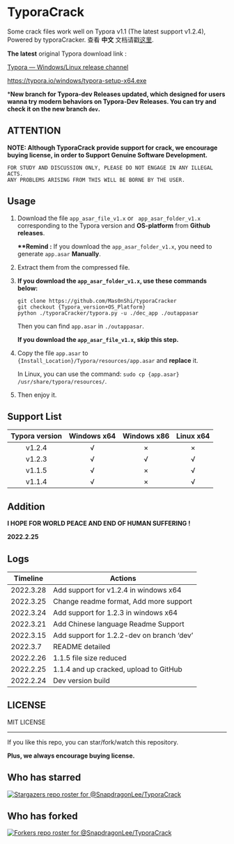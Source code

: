 # TyporaCrack

Some crack files work well on Typora v1.1 (The latest support v1.2.4), Powered by typoraCracker. 查看 **中文** 文档请戳[这里](./README-CN.md).



**The latest** original Typora download link : 

[Typora — Windows/Linux release channel](https://typora.io/releases/all)

https://typora.io/windows/typora-setup-x64.exe



***New branch for Typora-dev Releases updated, which designed for users wanna try modern behaviors on Typora-Dev Releases. You can try and check it on the new branch `dev`.**



## ATTENTION

**NOTE: Although TyporaCrack provide support for crack, we encourage buying license, in order to Support Genuine Software Development.**



```
FOR STUDY AND DISCUSSION ONLY, PLEASE DO NOT ENGAGE IN ANY ILLEGAL ACTS.
ANY PROBLEMS ARISING FROM THIS WILL BE BORNE BY THE USER.
```



## Usage

1. Download the file `app_asar_file_v1.x` or ` app_asar_folder_v1.x` corresponding to the Typora version and **OS-platform** from **Github releases**. 

   **\*\*Remind :** If you download the `app_asar_folder_v1.x`, you need to generate `app.asar` **Manually**. 

   

2. Extract them from the compressed file.

3. **If you download the `app_asar_folder_v1.x`, use these commands below:**

   ```
   git clone https://github.com/Mas0nShi/typoraCracker
   git checkout {Typora_version+OS_Platform}
   python ./typoraCracker/typora.py -u ./dec_app ./outappasar
   ```

   Then you can find `app.asar` in `./outappasar`.

   **If you download the `app_asar_file_v1.x`, skip this step.**

   

4. Copy the file `app.asar` to `{Install_Location}/Typora/resources/app.asar` and **replace** it. 

   In Linux, you can use the command: `sudo cp {app.asar} /usr/share/typora/resources/`.

5. Then enjoy it.

   

## Support List

| Typora version | Windows x64 | Windows x86 | Linux x64 |
| :------------: | :---------: | :---------: | :-------: |
|     v1.2.4     |      √      |      ×      |     ×     |
|     v1.2.3     |      √      |      √      |     √     |
|     v1.1.5     |      √      |      ×      |     √     |
|     v1.1.4     |      √      |      ×      |     √     |



## Addition

**I HOPE FOR WORLD PEACE AND END OF HUMAN SUFFERING !** 

**2022.2.25**



## Logs

| Timeline  | Actions                                   |
| --------- | ----------------------------------------- |
| 2022.3.28 | Add support for v1.2.4 in windows x64     |
| 2022.3.25 | Change readme format, Add more support    |
| 2022.3.24 | Add support for 1.2.3 in windows x64      |
| 2022.3.21 | Add Chinese language Readme Support       |
| 2022.3.15 | Add support for 1.2.2-dev on branch ‘dev’ |
| 2022.3.7  | README detailed                           |
| 2022.2.26 | 1.1.5 file size reduced                   |
| 2022.2.25 | 1.1.4 and up cracked, upload to GitHub    |
| 2022.2.24 | Dev version build                         |



## LICENSE

MIT LICENSE





------

If you like this repo, you can star/fork/watch this repository. 

**Plus, we always encourage buying license.**



## Who has starred

[![Stargazers repo roster for @SnapdragonLee/TyporaCrack](https://reporoster.com/stars/dark/SnapdragonLee/TyporaCrack)](https://github.com/SnapdragonLee/TyporaCrack/stargazers)



## Who has forked

[![Forkers repo roster for @SnapdragonLee/TyporaCrack](https://reporoster.com/forks/dark/SnapdragonLee/TyporaCrack)](https://github.com/SnapdragonLee/TyporaCrack/network/members)
